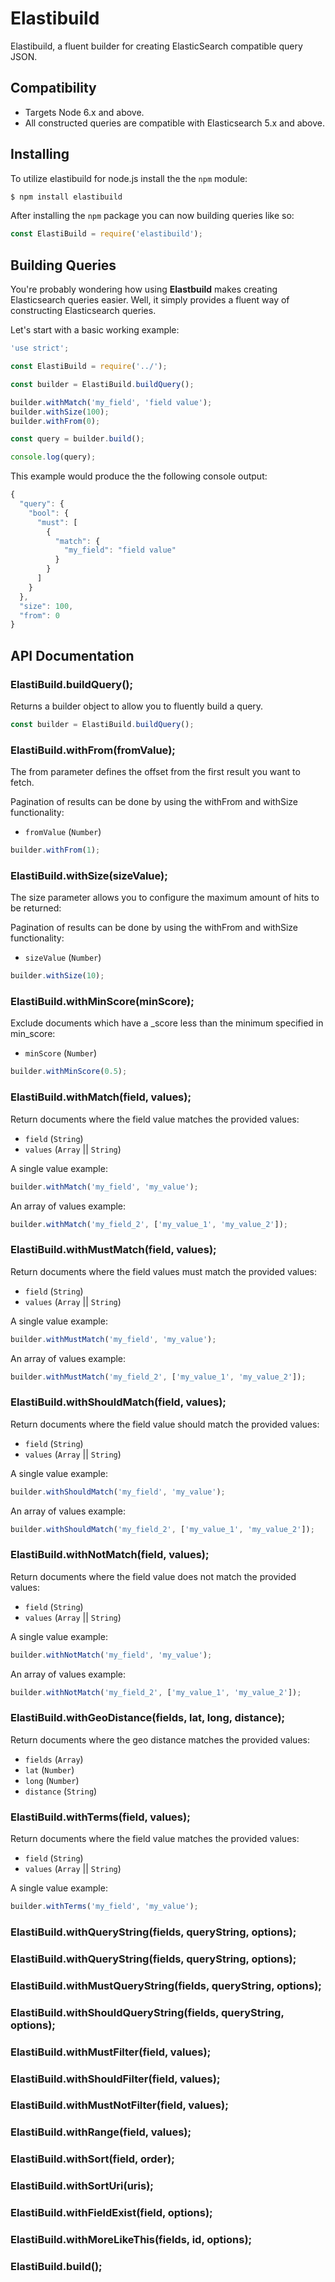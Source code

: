 # Elastibuild

Elastibuild, a fluent builder for creating ElasticSearch compatible query JSON.


## Compatibility

* Targets Node 6.x and above.
* All constructed queries are compatible with Elasticsearch 5.x and above.


## Installing

To utilize elastibuild for node.js install the the `npm` module:

```bash
$ npm install elastibuild
```

After installing the `npm` package you can now building queries like so:

```js
const ElastiBuild = require('elastibuild');
```

## Building Queries

You're probably wondering how using **Elastbuild** makes creating Elasticsearch queries easier. Well, it simply provides a fluent way of constructing Elasticsearch queries.

Let's start with a basic working example:


```js
'use strict';

const ElastiBuild = require('../');

const builder = ElastiBuild.buildQuery();

builder.withMatch('my_field', 'field value');
builder.withSize(100);
builder.withFrom(0);

const query = builder.build();

console.log(query);
```

This example would produce the the following console output:

```js
{
  "query": {
    "bool": {
      "must": [
        {
          "match": {
            "my_field": "field value"
          }
        }
      ]
    }
  },
  "size": 100,
  "from": 0
}
```

## API Documentation

### ElastiBuild.buildQuery();

Returns a builder object to allow you to fluently build a query.

```js
const builder = ElastiBuild.buildQuery();
```


### ElastiBuild.withFrom(fromValue);

The from parameter defines the offset from the first result you want to fetch.

Pagination of results can be done by using the withFrom and withSize functionality:

* `fromValue` (`Number`)

```js
builder.withFrom(1);
```


### ElastiBuild.withSize(sizeValue);

The size parameter allows you to configure the maximum amount of hits to be returned:

Pagination of results can be done by using the withFrom and withSize functionality:

* `sizeValue` (`Number`)

```js
builder.withSize(10);
```


### ElastiBuild.withMinScore(minScore);

Exclude documents which have a _score less than the minimum specified in min_score:

* `minScore` (`Number`)

```js
builder.withMinScore(0.5);
```


### ElastiBuild.withMatch(field, values);

Return documents where the field value matches the provided values:

* `field` (`String`)
* `values` (`Array` || `String`)

A single value example:

```js
builder.withMatch('my_field', 'my_value');
```

An array of values example:

```js
builder.withMatch('my_field_2', ['my_value_1', 'my_value_2']);
```


### ElastiBuild.withMustMatch(field, values);

Return documents where the field values must match the provided values:

* `field` (`String`)
* `values` (`Array` || `String`)

A single value example:

```js
builder.withMustMatch('my_field', 'my_value');
```

An array of values example:

```js
builder.withMustMatch('my_field_2', ['my_value_1', 'my_value_2']);
```


### ElastiBuild.withShouldMatch(field, values);

Return documents where the field value should match the provided values:

* `field` (`String`)
* `values` (`Array` || `String`)

A single value example:

```js
builder.withShouldMatch('my_field', 'my_value');
```

An array of values example:

```js
builder.withShouldMatch('my_field_2', ['my_value_1', 'my_value_2']);
```


### ElastiBuild.withNotMatch(field, values);

Return documents where the field value does not match the provided values:

* `field` (`String`)
* `values` (`Array` || `String`)

A single value example:

```js
builder.withNotMatch('my_field', 'my_value');
```

An array of values example:

```js
builder.withNotMatch('my_field_2', ['my_value_1', 'my_value_2']);
```


### ElastiBuild.withGeoDistance(fields, lat, long, distance);

Return documents where the geo distance matches the provided values:

* `fields` (`Array`)
* `lat` (`Number`)
* `long` (`Number`)
* `distance` (`String`)


### ElastiBuild.withTerms(field, values);

Return documents where the field value matches the provided values:

* `field` (`String`)
* `values` (`Array` || `String`)

A single value example:

```js
builder.withTerms('my_field', 'my_value');
```


### ElastiBuild.withQueryString(fields, queryString, options);

### ElastiBuild.withQueryString(fields, queryString, options);

### ElastiBuild.withMustQueryString(fields, queryString, options);

### ElastiBuild.withShouldQueryString(fields, queryString, options);

### ElastiBuild.withMustFilter(field, values);

### ElastiBuild.withShouldFilter(field, values);

### ElastiBuild.withMustNotFilter(field, values);

### ElastiBuild.withRange(field, values);

### ElastiBuild.withSort(field, order);

### ElastiBuild.withSortUri(uris);

### ElastiBuild.withFieldExist(field, options);

### ElastiBuild.withMoreLikeThis(fields, id, options);

### ElastiBuild.build();







